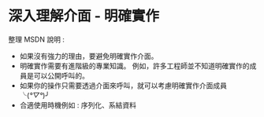 # 深入理解介面 - 明確實作

整理 MSDN 說明 :
- 如果沒有強力的理由，要避免明確實作介面。 
- 明確實作需要有進階級的專業知識。 例如，許多工程師並不知道明確實作的成員是可以公開呼叫的。
- 如果你的操作只需要透過介面來呼叫，就可以考慮明確實作介面成員 ╰(*°▽°*)╯
- 合適使用時機例如 :  序列化、系結資料

